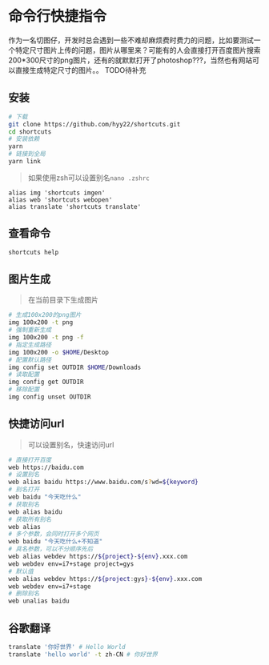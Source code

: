 # 命令行快捷指令

作为一名切图仔，开发时总会遇到一些不难却麻烦费时费力的问题，比如要测试一个特定尺寸图片上传的问题，图片从哪里来？可能有的人会直接打开百度图片搜索200*300尺寸的png图片，还有的就默默打开了photoshop???，当然也有网站可以直接生成特定尺寸的图片。。
TODO待补充

## 安装

```bash
# 下载
git clone https://github.com/hyy22/shortcuts.git
cd shortcuts
# 安装依赖
yarn
# 链接到全局
yarn link
```

> 如果使用zsh可以设置别名`nano .zshrc`

```
alias img 'shortcuts imgen'
alias web 'shortcuts webopen'
alias translate 'shortcuts translate'
```

## 查看命令

```bash
shortcuts help
```

## 图片生成

> 在当前目录下生成图片

```bash
# 生成100x200的png图片
img 100x200 -t png
# 强制重新生成
img 100x200 -t png -f
# 指定生成路径
img 100x200 -o $HOME/Desktop
# 配置默认路径
img config set OUTDIR $HOME/Downloads
# 读取配置
img config get OUTDIR
# 移除配置
img config unset OUTDIR
```

## 快捷访问url

> 可以设置别名，快速访问url

```bash
# 直接打开百度
web https://baidu.com
# 设置别名
web alias baidu https://www.baidu.com/s?wd=${keyword}
# 别名打开
web baidu "今天吃什么"
# 获取别名
web alias baidu
# 获取所有别名
web alias
# 多个参数，会同时打开多个网页
web baidu "今天吃什么+不知道"
# 具名参数，可以不分顺序先后
web alias webdev https://${project}-${env}.xxx.com
web webdev env=i7+stage project=gys
# 默认值
web alias webdev https://${project:gys}-${env}.xxx.com
web webdev env=i7+stage
# 删除别名
web unalias baidu
```

## 谷歌翻译

```bash
translate '你好世界' # Hello World
translate 'hello world' -t zh-CN # 你好世界
```
